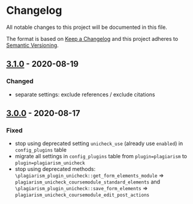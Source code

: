 # Changelog
All notable changes to this project will be documented in this file.

The format is based on [Keep a Changelog](http://keepachangelog.com/en/1.0.0/)
and this project adheres to [Semantic Versioning](http://semver.org/spec/v2.0.0.html).

## [3.1.0] - 2020-08-19
### Changed
- separate settings: exclude references / exclude citations

## [3.0.0] - 2020-08-17
### Fixed
- stop using deprecated setting `unicheck_use` (already use `enabled`) in `config_plugins` table
- migrate all settings in `config_plugins` table from `plugin=plagiarism` to `plugin=plagiarism_unicheck`
- stop using deprecated methods: `\plagiarism_plugin_unicheck::get_form_elements_module` => `plagiarism_unicheck_coursemodule_standard_elements`
    and `\plagiarism_plugin_unicheck::save_form_elements` => `plagiarism_unicheck_coursemodule_edit_post_actions`

[3.1.0]: https://github.com/unicheck/moodle-plagiarism_unicheckcorp/releases/tag/v3.1.0
[3.0.0]: https://github.com/unicheck/moodle-plagiarism_unicheckcorp/releases/tag/v3.0.0
